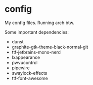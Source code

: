 # config
My config files. Running arch btw.

Some important dependencies:
- dunst
- graphite-gtk-theme-black-normal-git
- ttf-jetbrains-mono-nerd
- lxappearance
- pwvucontrol
- pipewire
- swaylock-effects
- ttf-font-awesome

